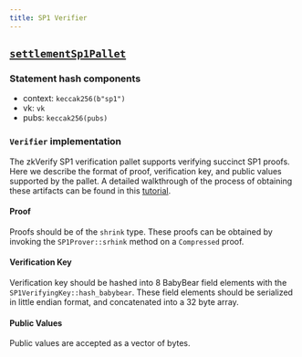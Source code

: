 ```yaml
---
title: SP1 Verifier
---
```


## [`settlementSp1Pallet`](https://github.com/zkVerify/zkVerify/tree/main/verifiers/sp1)

### Statement hash components

- context: `keccak256(b"sp1")`
- vk: `vk`
- pubs: `keccak256(pubs)`

### `Verifier` implementation

The zkVerify SP1 verification pallet supports verifying succinct SP1 proofs. Here we describe the format of proof, verification key, and public values supported by the pallet. A detailed walkthrough of the process of obtaining these artifacts can be found in this [tutorial](/docs/overview/02-getting-started/04-generating-proof.md#sp1#proof).

#### Proof

Proofs should be of the `shrink` type. These proofs can be obtained by invoking the `SP1Prover::srhink` method on a `Compressed` proof.

#### Verification Key

Verification key should be hashed into 8 BabyBear field elements with the `SP1VerifyingKey::hash_babybear`. These field elements should be serialized in little endian format, and concatenated into a 32 byte array.

#### Public Values

Public values are accepted as a vector of bytes.
